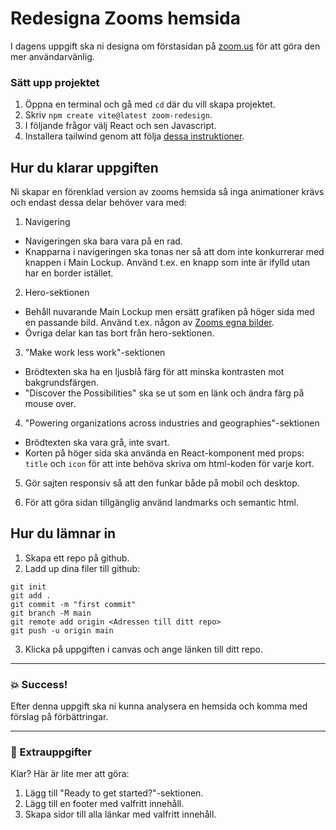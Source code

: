 # Redesigna Zooms hemsida

I dagens uppgift ska ni designa om förstasidan på [zoom.us](https://zoom.us/) för att göra den mer användarvänlig.

### Sätt upp projektet

1. Öppna en terminal och gå med `cd` där du vill skapa projektet.
2. Skriv `npm create vite@latest zoom-redesign`.
3. I följande frågor välj React och sen Javascript.
4. Installera tailwind genom att följa [dessa instruktioner](https://tailwindcss.com/docs/guides/vite).

## Hur du klarar uppgiften

Ni skapar en förenklad version av zooms hemsida så inga animationer krävs och endast dessa delar behöver vara med:

1. Navigering

- Navigeringen ska bara vara på en rad.
- Knapparna i navigeringen ska tonas ner så att dom inte konkurrerar med knappen i Main Lockup. Använd t.ex. en knapp som inte är ifylld utan har en border istället.

2. Hero-sektionen

- Behåll nuvarande Main Lockup men ersätt grafiken på höger sida med en passande bild. Använd t.ex. någon av [Zooms egna bilder](https://explore.zoom.us/en/media-kit/#:~:text=Zoom%20Webinars-,Product%20Photos,-Zoom%20Meetings). 
- Övriga delar kan tas bort från hero-sektionen.

3. "Make work less work"-sektionen

- Brödtexten ska ha en ljusblå färg för att minska kontrasten mot bakgrundsfärgen.
- "Discover the Possibilities" ska se ut som en länk och ändra färg på mouse over.

4. "Powering organizations across industries and geographies"-sektionen

- Brödtexten ska vara grå, inte svart.
- Korten på höger sida ska använda en React-komponent med props: `title` och `icon` för
  att inte behöva skriva om html-koden för varje kort.

5. Gör sajten responsiv så att den funkar både på mobil och desktop.

6. För att göra sidan tillgänglig använd landmarks och semantic html.

## Hur du lämnar in

1. Skapa ett repo på github.
2. Ladd up dina filer till github:

```
git init
git add .
git commit -m "first commit"
git branch -M main
git remote add origin <Adressen till ditt repo>
git push -u origin main
```

3. Klicka på uppgiften i canvas och ange länken till ditt repo.


---

### :boom: Success!

Efter denna uppgift ska ni kunna analysera en hemsida och komma med förslag på förbättringar.

---

### :runner: Extrauppgifter

Klar? Här är lite mer att göra:

1. Lägg till "Ready to get started?"-sektionen.
1. Lägg till en footer med valfritt innehåll.
1. Skapa sidor till alla länkar med valfritt innehåll.
